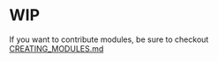 # WIP

If you want to contribute modules, be sure to checkout [CREATING_MODULES.md](https://github.com/manjunaath5583/respectful_racoons/tree/main/CREATING_MODULES.md)
